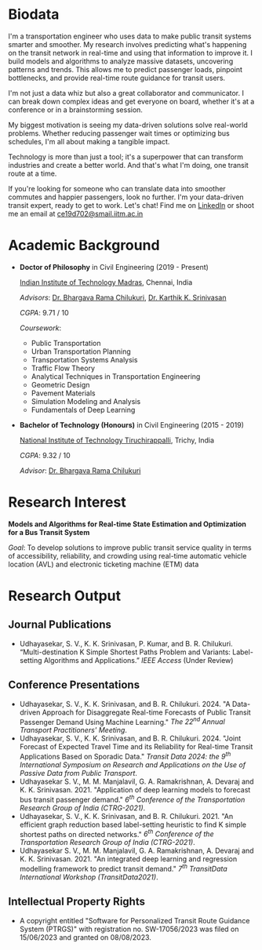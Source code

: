 # Biodata

I'm a transportation engineer who uses data to make public transit systems smarter and smoother. My research involves predicting what's happening on the transit network in real-time and using that information to improve it. I build models and algorithms to analyze massive datasets, uncovering patterns and trends. This allows me to predict passenger loads, pinpoint bottlenecks, and provide real-time route guidance for transit users.

I'm not just a data whiz but also a great collaborator and communicator. I can break down complex ideas and get everyone on board, whether it's at a conference or in a brainstorming session.

My biggest motivation is seeing my data-driven solutions solve real-world problems. Whether reducing passenger wait times or optimizing bus schedules, I'm all about making a tangible impact.

Technology is more than just a tool; it's a superpower that can transform industries and create a better world. And that's what I'm doing, one transit route at a time.

If you're looking for someone who can translate data into smoother commutes and happier passengers, look no further. I'm your data-driven transit expert, ready to get to work. Let's chat! Find me on [LinkedIn](https://www.linkedin.com/in/sethu-vinayagam-udhayasekar-622152184) or shoot me an email at ce19d702@smail.iitm.ac.in


# Academic Background

- **Doctor of Philosophy** in Civil Engineering (2019 - Present)

    [Indian Institute of Technology Madras](https://www.iitm.ac.in), Chennai, India
    
    _Advisors_: [Dr. Bhargava Rama Chilukuri](https://civil.iitm.ac.in/faculty/bhargava), [Dr. Karthik K. Srinivasan](https://civil.iitm.ac.in/faculty/karthikks)

    _CGPA_: 9.71 / 10
    
    _Coursework_:
    
    - Public Transportation
    - Urban Transportation Planning
    - Transportation Systems Analysis
    - Traffic Flow Theory
    - Analytical Techniques in Transportation Engineering
    - Geometric Design
    - Pavement Materials
    - Simulation Modeling and Analysis
    - Fundamentals of Deep Learning


- **Bachelor of Technology (Honours)** in Civil Engineering (2015 - 2019)

    [National Institute of Technology Tiruchirappalli](https://www.nitt.edu), Trichy, India

    _CGPA_: 9.32 / 10
    
    _Advisor_: [Dr. Bhargava Rama Chilukuri](https://civil.iitm.ac.in/faculty/bhargava)


# Research Interest

**Models and Algorithms for Real-time State Estimation and Optimization for a Bus Transit System**

_Goal_: To develop solutions to improve public transit service quality in terms of accessibility, reliability, and crowding using real-time automatic vehicle location (AVL) and electronic ticketing machine (ETM) data


# Research Output
## Journal Publications

- Udhayasekar, S. V., K. K. Srinivasan, P. Kumar, and B. R. Chilukuri. “Multi-destination K Simple Shortest Paths Problem and Variants: Label-setting Algorithms and Applications.” _IEEE Access_ (Under Review)

## Conference Presentations

- Udhayasekar, S. V., K. K. Srinivasan, and B. R. Chilukuri. 2024. "A Data-driven Approach for Disaggregate Real-time Forecasts of Public Transit Passenger Demand Using Machine Learning." _The 22<sup>nd</sup> Annual Transport Practitioners' Meeting_.
- Udhayasekar, S. V., K. K. Srinivasan, and B. R. Chilukuri. 2024. "Joint Forecast of Expected Travel Time and its Reliability for Real-time Transit Applications Based on Sporadic Data." _Transit Data 2024: the 9<sup>th</sup> International Symposium on Research and Applications on the Use of Passive Data from Public Transport_.
- Udhayasekar S. V., M. M. Manjalavil, G. A. Ramakrishnan, A. Devaraj and K. K. Srinivasan. 2021. "Application of deep learning models to forecast bus transit passenger demand." _6<sup>th</sup> Conference of the Transportation Research Group of India (CTRG-2021)_.
- Udhayasekar, S. V., K. K. Srinivasan, and B. R. Chilukuri. 2021. "An efficient graph reduction based label-setting heuristic to find K simple shortest paths on directed networks." _6<sup>th</sup> Conference of the Transportation Research Group of India (CTRG-2021)_.
- Udhayasekar S. V., M. M. Manjalavil, G. A. Ramakrishnan, A. Devaraj and K. K. Srinivasan. 2021. "An integrated deep learning and regression modelling framework to predict transit demand." _7<sup>th</sup> TransitData International Workshop (TransitData2021)_.


## Intellectual Property Rights

- A copyright entitled "Software for Personalized Transit Route Guidance System (PTRGS)" with registration no. SW-17056/2023 was filed on 15/06/2023 and granted on 08/08/2023.
